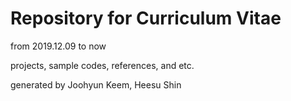 # Repository for Curriculum Vitae

from 2019.12.09 to now

projects, sample codes, references, and etc.

generated by Joohyun Keem, Heesu Shin

[Joohyun Keem's personal page]: https://take-a-look.tistory.com

